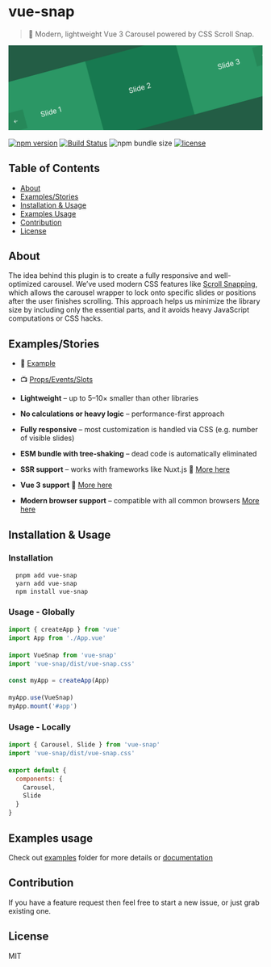 # vue-snap

> 🌿 Modern, lightweight Vue 3 Carousel powered by CSS Scroll Snap.

<div align="left">
  <img width="750" heigth="250" src="/static/logo-snap.jpg" alt="vue-snap logo">
</div>

[![npm version](https://badge.fury.io/js/vue-snap.svg)](https://badge.fury.io/js/vue-snap)
[![Build Status](https://travis-ci.org/bartdominiak/vue-snap.svg?branch=master)](https://travis-ci.org/bartdominiak/vue-snap)
![npm bundle size](https://img.shields.io/bundlephobia/minzip/vue-snap)
[![license](https://img.shields.io/github/license/mashape/apistatus.svg)](https://github.com/bartdominiak/vue-snap/blob/master/LICENSE.md)

## Table of Contents
- [About](#about)
- [Examples/Stories](#examplesstories)
- [Installation & Usage](#installation--usage)
- [Examples Usage](#examples-usage)
- [Contribution](#contribution)
- [License](#license)

## About
The idea behind this plugin is to create a fully responsive and well-optimized carousel. We’ve used modern CSS features like [Scroll Snapping](https://developers.google.com/web/updates/2018/07/css-scroll-snap), which allows the carousel wrapper to lock onto specific slides or positions after the user finishes scrolling. This approach helps us minimize the library size by including only the essential parts, and it avoids heavy JavaScript computations or CSS hacks.

## Examples/Stories
- 📕 [Example](https://vue-snap.vercel.app/examples.html)
- 📺 [Props/Events/Slots](https://vue-snap.vercel.app/api.html)

- **Lightweight** – up to 5–10× smaller than other libraries
- **No calculations or heavy logic** – performance-first approach
- **Fully responsive** – most customization is handled via CSS (e.g. number of visible slides)
- **ESM bundle with tree-shaking** – dead code is automatically eliminated
- **SSR support** – works with frameworks like Nuxt.js 🎉 [More here](https://github.com/bartdominiak/vue-snap/tree/master/examples)
- **Vue 3 support** 🎉  [More here](#installation--usage)
- **Modern browser support** – compatible with all common browsers [More here](https://caniuse.com/css-snappoints)

## Installation & Usage
### Installation

```terminal
  pnpm add vue-snap
  yarn add vue-snap
  npm install vue-snap
```

### Usage - Globally

```js
import { createApp } from 'vue'
import App from './App.vue'

import VueSnap from 'vue-snap'
import 'vue-snap/dist/vue-snap.css'

const myApp = createApp(App)

myApp.use(VueSnap)
myApp.mount('#app')
```

### Usage - Locally

```js
import { Carousel, Slide } from 'vue-snap'
import 'vue-snap/dist/vue-snap.css'

export default {
  components: {
    Carousel,
    Slide
  }
}
```

## Examples usage
Check out [examples](https://github.com/bartdominiak/vue-snap/tree/master/examples) folder for more details or [documentation](https://vue-snap.vercel.app/)

## Contribution
If you have a feature request then feel free to start a new issue, or just grab existing one.

## License
MIT

